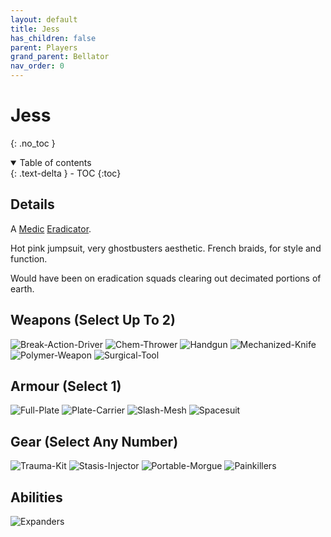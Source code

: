 ```yaml
---
layout: default
title: Jess
has_children: false
parent: Players
grand_parent: Bellator
nav_order: 0
---
```

# Jess
{: .no_toc }

<details open markdown="block">
  <summary>
    Table of contents
  </summary>
  {: .text-delta }
- TOC
{:toc}
</details>


## Details
A [Medic](Game/Medic) [Eradicator](Game/Blocks/Eradicator).

Hot pink jumpsuit, very ghostbusters aesthetic. French braids, for style and function.

Would have been on eradication squads clearing out decimated portions of earth.

## Weapons (Select Up To 2)
![Break-Action-Driver](Game/Blocks/Break-Action-Driver)
![Chem-Thrower](Game/Blocks/Chem-Thrower)
![Handgun](Game/Blocks/Handgun)
![Mechanized-Knife](Game/Blocks/Mechanized-Knife)
![Polymer-Weapon](Game/Blocks/Polymer-Weapon)
![Surgical-Tool](Game/Blocks/Surgical-Tool)

## Armour (Select 1)
![Full-Plate](Game/Blocks/Full-Plate)
![Plate-Carrier](Game/Blocks/Plate-Carrier)
![Slash-Mesh](Game/Blocks/Slash-Mesh)
![Spacesuit](Game/Blocks/Spacesuit)

## Gear (Select Any Number)
![Trauma-Kit](Game/Blocks/Trauma-Kit)
![Stasis-Injector](Game/Blocks/Stasis-Injector)
![Portable-Morgue](Game/Blocks/Portable-Morgue)
![Painkillers](Game/Blocks/Painkillers)

## Abilities
![Expanders](Game/Bellator/Advancements/Expanders)

